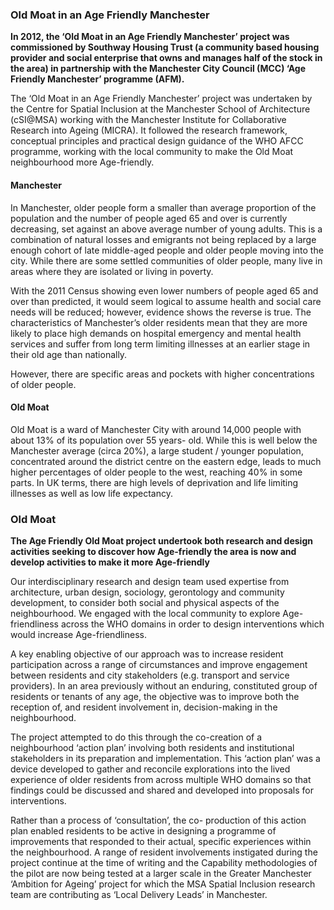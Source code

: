 ### Old Moat in an Age Friendly Manchester

**In 2012, the ‘Old Moat in an Age Friendly Manchester’ project was commissioned by Southway Housing Trust (a community based housing provider and social enterprise that owns and manages half of the stock in the area) in partnership with the Manchester City Council (MCC) ‘Age Friendly Manchester’ programme (AFM).**

The ‘Old Moat in an Age Friendly Manchester’ project was undertaken by the Centre for Spatial Inclusion at the Manchester School of Architecture (cSI@MSA) working with the Manchester Institute for Collaborative Research into Ageing (MICRA). It followed the research framework, conceptual principles and practical design guidance of the WHO AFCC programme, working with the local community to make the Old Moat neighbourhood more Age-friendly.

#### Manchester

In Manchester, older people form a smaller than average proportion of the population and the number of people aged 65 and over is currently decreasing, set against an above average number of young adults. This is a combination of natural losses and emigrants not being replaced by a large enough cohort of late middle-aged people and older people moving into the city. While there are some settled communities of older people, many live in areas where they are isolated or living in poverty.

With the 2011 Census showing even lower numbers of people aged 65 and over than predicted, it would seem logical to assume health and social care needs will be reduced; however, evidence shows the reverse is true. The characteristics of Manchester’s older residents mean that they are more likely to place high demands on hospital emergency and mental health services and suffer from long term limiting illnesses at an earlier stage in their old age than nationally.

However, there are specific areas and pockets with higher concentrations of older people.

#### Old Moat

Old Moat is a ward of Manchester City with around 14,000 people with about 13% of its population over 55 years- old. While this is well below the Manchester average (circa 20%), a large student / younger population, concentrated around the district centre on the eastern edge, leads to much higher percentages of older people to the west, reaching 40% in some parts. In UK terms, there are high levels of deprivation and life limiting illnesses as well as low life expectancy.

### Old Moat

**The Age Friendly Old Moat project undertook both research and design activities seeking to discover how Age-friendly the area is now and develop activities to make it more Age-friendly**

Our interdisciplinary research and design team used expertise from architecture, urban design, sociology, gerontology and community development, to consider both social and physical aspects of the neighbourhood. We engaged with the local community to explore Age-friendliness across the WHO domains in order to design interventions which would increase Age-friendliness.

A key enabling objective of our approach was to increase resident participation across a range of circumstances and improve engagement between residents and city stakeholders (e.g. transport and service providers). In an area previously without an enduring, constituted group of residents or tenants of any age, the objective was to improve both the reception of, and resident involvement in, decision-making in the neighbourhood.

The project attempted to do this through the co-creation of a neighbourhood ‘action plan’ involving both residents and institutional stakeholders in its preparation and implementation. This ‘action plan’ was a device developed to gather and reconcile explorations into the lived experience of older residents from across multiple WHO domains so that findings could be discussed and shared and developed into proposals for interventions.

Rather than a process of ‘consultation’, the co- production of this action plan enabled residents to be active in designing a programme of improvements that responded to their actual, specific experiences within the neighbourhood. A range of resident involvements instigated during the project continue at the time of writing and the Capability methodologies of the pilot are now being tested at a larger scale in the Greater Manchester ‘Ambition for Ageing’ project for which the MSA Spatial Inclusion research team are contributing as ‘Local Delivery Leads’ in Manchester.
